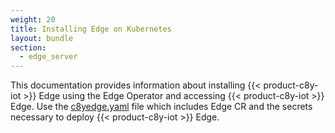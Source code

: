 ```yaml
---
weight: 20
title: Installing Edge on Kubernetes
layout: bundle
section:
  - edge_server
---
```


This documentation provides information about installing {{< product-c8y-iot >}} Edge using the Edge Operator and accessing {{< product-c8y-iot >}} Edge. Use the [c8yedge.yaml](/files/edge-k8s/c8yedge.yaml) file which includes Edge CR and the secrets necessary to deploy {{< product-c8y-iot >}} Edge.
